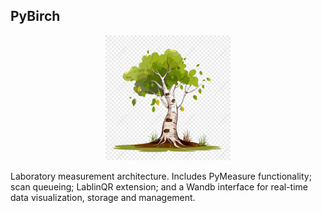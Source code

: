 ## PyBirch
<p align="center">
  <img src="birch.png" alt="PyBirch" width="200"/>
</p>
  
Laboratory measurement architecture. Includes PyMeasure functionality; scan queueing; LablinQR extension; and a Wandb interface for real-time data visualization, storage and management.

